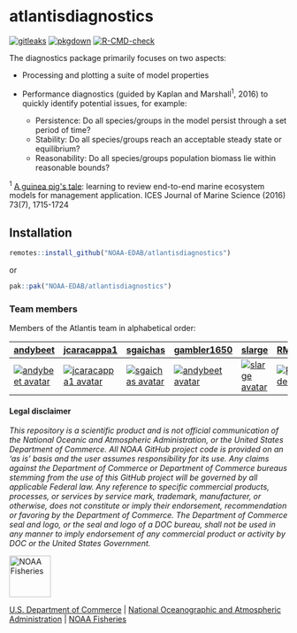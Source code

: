 # atlantisdiagnostics

<!-- badges: start -->

[![gitleaks](https://github.com/NOAA-EDAB/atlantisdiagnostics/workflows/gitleaks/badge.svg)](https://github.com/NOAA-EDAB/atlantisdiagnostics/actions) 
[![pkgdown](https://github.com/NOAA-EDAB/atlantisdiagnostics/actions/workflows/pkgdown.yaml/badge.svg)](https://github.com/NOAA-EDAB/atlantisdiagnostics/actions/workflows/pkgdown.yaml) [![R-CMD-check](https://github.com/NOAA-EDAB/atlantisdiagnostics/workflows/R-CMD-check/badge.svg)](https://github.com/NOAA-EDAB/atlantisdiagnostics/actions)

<!-- badges: end -->

The diagnostics package primarily focuses on two aspects:

  * Processing and plotting a suite of model properties
  * Performance diagnostics (guided by Kaplan and Marshall<sup>1</sup>, 2016) to quickly identify potential issues, for example:
  
      * Persistence: Do all species/groups in the model persist through a set period of time?
      * Stability: Do all species/groups reach an acceptable steady state or equilibrium?
      * Reasonability: Do all species/groups population biomass lie within reasonable bounds?


<sup>1</sup> [A guinea pig's tale](https://doi.org/10.1093/icesjms/fsw047): learning to review end-to-end marine ecosystem models for management application. ICES Journal of Marine Science (2016) 73(7), 1715-1724




## Installation

``` r
remotes::install_github("NOAA-EDAB/atlantisdiagnostics")
```

or

``` r
pak::pak("NOAA-EDAB/atlantisdiagnostics")
```

### Team members

Members of the Atlantis team in alphabetical order:

| [andybeet](https://github.com/andybeet) | [jcaracappa1](https://github.com/jcaracappa1) | [sgaichas](https://github.com/sgaichas) | [gambler1650](https://github.com/gambler1650) | [slarge](https://github.com/slarge) | [RMORSEcode](https://github.com/RMORSEcode) |
|---|---|---|---|---|---|
| [![andybeet avatar](https://avatars1.githubusercontent.com/u/22455149?s=100&v=4)](https://github.com/andybeet) | [![jcaracappa1 avatar](https://avatars1.githubusercontent.com/u/57966543?s=100&v=4)](https://github.com/jcaracappa1) | [![sgaichas avatar](https://avatars1.githubusercontent.com/u/8172302?s=100&v=4)](https://github.com/sgaichas) | [![andybeet avatar](https://avatars1.githubusercontent.com/u/5949383?s=100&v=4)](https://github.com/gambler1650) | [![slarge avatar](https://avatars1.githubusercontent.com/u/5000131?s=100&v=4)](https://github.com/slarge) | [![RMORSEcode avatar](https://avatars1.githubusercontent.com/u/10620840?s=100&v=4)](https://github.com/RMORSEcode) |



#### Legal disclaimer

*This repository is a scientific product and is not official communication of the National Oceanic and Atmospheric Administration, or the United States Department of Commerce. All NOAA GitHub project code is provided on an ‘as is’ basis and the user assumes responsibility for its use. Any claims against the Department of Commerce or Department of Commerce bureaus stemming from the use of this GitHub project will be governed by all applicable Federal law. Any reference to specific commercial products, processes, or services by service mark, trademark, manufacturer, or otherwise, does not constitute or imply their endorsement, recommendation or favoring by the Department of Commerce. The Department of Commerce seal and logo, or the seal and logo of a DOC bureau, shall not be used in any manner to imply endorsement of any commercial product or activity by DOC or the United States Government.*

<img src="https://raw.githubusercontent.com/nmfs-general-modeling-tools/nmfspalette/main/man/figures/noaa-fisheries-rgb-2line-horizontal-small.png" height="75" alt="NOAA Fisheries">

[U.S. Department of Commerce](https://www.commerce.gov/) | [National Oceanographic and Atmospheric Administration](https://www.noaa.gov) | [NOAA Fisheries](https://www.fisheries.noaa.gov/)


